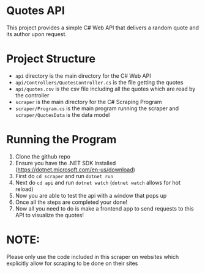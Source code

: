# Quotes API 
This project provides a simple C# Web API that delivers a random quote and its author upon request.

# Project Structure 
- `api` directory is the main directory for the C# Web API
- `api/Controllers/QuotesController.cs` is the file getting the quotes
- `api/quotes.csv` is the csv file including all the quotes which are read by the controller
- `scraper` is the main directory for the C# Scraping Program
- `scraper/Program.cs` is the main program running the scraper and `scraper/QuotesData` is the data model

# Running the Program 
1. Clone the github repo
2. Ensure you have the .NET SDK Installed (https://dotnet.microsoft.com/en-us/download)
3. First do `cd scraper` and run `dotnet run`
4. Next do `cd api` and run `dotnet watch` (`dotnet watch` allows for hot reload)
5. Now you are able to test the api with a window that pops up
6. Once all the steps are completed your done!
7. Now all you need to do is make a frontend app to send requests to this API to visualize the quotes!

# NOTE: 
Please only use the code included in this scraper on websites which explicitly allow for scraping to be done on their sites
